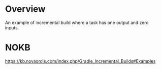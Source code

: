 # Overview

An example of incremental build where a task has one output and zero inputs.

# NOKB

https://kb.novaordis.com/index.php/Gradle_Incremental_Builds#Examples

